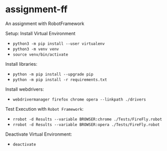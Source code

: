 # assignment-ff

An assignment with RobotFramework

Setup: Install Virtual Environment
- `python3 -m pip install --user virtualenv`
- `python3 -m venv venv`
- `source venv/bin/activate`

Install libraries:
- `python -m pip install --upgrade pip`
- `python -m pip install -r requirements.txt`

Install webdrivers:
- `webdrivermanager firefox chrome opera --linkpath ./drivers`

Test Execution with `Robot Framework`:
* `rrobot -d Results --variable BROWSER:chrome ./Tests/FireFly.robot`
* `rrobot -d Results --variable BROWSER:opera ./Tests/FireFly.robot`

Deactivate Virtual Environment:
* `deactivate`
